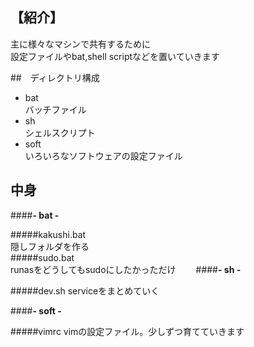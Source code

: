 ## 【紹介】
主に様々なマシンで共有するために  
設定ファイルやbat,shell scriptなどを置いていきます  

##　ディレクトリ構成
+ bat  
バッチファイル
+ sh  
シェルスクリプト
+ soft  
いろいろなソフトウェアの設定ファイル

## 中身

####**- bat -**  

#####kakushi.bat  
		隠しフォルダを作る  
#####sudo.bat  
		runasをどうしてもsudoにしたかっただけ　　
####**- sh -**  

#####dev.sh
	serviceをまとめていく

####**- soft -**  

#####vimrc
	vimの設定ファイル。少しずつ育てていきます
